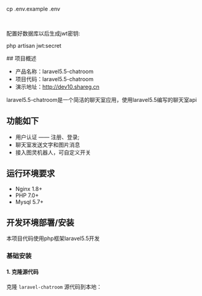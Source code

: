 <p>cp .env.example .env</p><br>
<p>配置好数据库以后生成jwt密钥:</p>
<p>php artisan jwt:secret</p>
## 项目概述

* 产品名称：laravel5.5-chatroom
* 项目代码：laravel5.5-chatroom
* 演示地址：http://dev10.shareg.cn

laravel5.5-chatroom是一个简洁的聊天室应用，使用laravel5.5编写的聊天室api

## 功能如下
- 用户认证 —— 注册、登录;
- 聊天室发送文字和图片消息
- 接入图灵机器人，可自定义开关

## 运行环境要求

- Nginx 1.8+
- PHP 7.0+
- Mysql 5.7+

## 开发环境部署/安装

本项目代码使用php框架laravel5.5开发

### 基础安装

#### 1. 克隆源代码

克隆 `laravel-chatroom` 源代码到本地：

